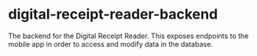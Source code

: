 # digital-receipt-reader-backend
The backend for the Digital Receipt Reader. This exposes endpoints to the mobile app in order to access and modify data in the database.
